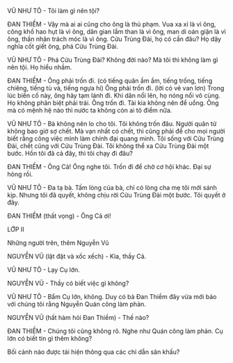 VŨ NHƯ TÔ - Tôi làm gì nên tội?

ĐAN THIỀM - Vậy mà ai ai cũng cho ông là thủ phạm. Vua xa xỉ là vì ông, công khố hao hụt là vì ông, dân gian lầm than là vì ông, man di oán giận là vì ông, thần nhân trách móc là vì ông. Cửu Trùng Đài, họ có cần đâu? Họ dậy nghĩa cốt giết ông, phá Cửu Trùng Đài.

VŨ NHƯ TÔ - Phá Cửu Trùng Đài? Không đời nào? Mà tôi thì không làm gì nên tội. Họ hiểu nhầm.

ĐAN THIỀM - Ông phải trốn đi. (có tiếng quân ầm ầm, tiếng trống, tiếng chiêng, tiếng tù và, tiếng ngựa hí) Ông phải trốn đi. (lời có vẻ van lơn) Trong lúc biến cố này, ông hãy tạm lánh đi. Khi dân nổi lên, họ nóng nổi vô cùng. Họ không phân biệt phải trái. Ông trốn đi. Tài kia không nên để uổng. Ông mà có mệnh hệ nào thì nước ta không còn ai tô điểm nữa.

VŨ NHƯ TÔ - Bà không nên lo cho tôi. Tôi không trốn đâu. Người quân tử không bao giờ sợ chết. Mà vạn nhất có chết, thì cũng phải để cho mọi người biết rằng công việc mình làm chính đại quang minh. Tôi sống với Cửu Trùng Đài, chết cũng với Cửu Trùng Đài. Tôi không thể xa Cửu Trùng Đài một bước. Hồn tôi đã cả đây, thì tôi chạy đi đâu?

ĐAN THIỀM - Ông Cả! Ông nghe tôi. Trốn đi để chờ cơ hội khác. Đại sự hỏng rồi.

VŨ NHƯ TÔ - Đa tạ bà. Tấm lòng của bà, chỉ có lòng cha mẹ tôi mới sánh kịp. Nhưng tôi đã quyết, không chịu rời Cửu Trùng Đài một bước. Tôi quyết ở đây.

ĐAN THIỀM (thất vọng) - Ông Cả ơi!

LỚP II

Những người trên, thêm Nguyễn Vũ

NGUYỄN VŨ (lật đật và xốc xếch) - Kìa, thầy Cả.

VŨ NHƯ TÔ - Lạy Cụ lớn.

NGUYỄN VŨ - Thầy có biết việc gì không?

VŨ NHƯ TÔ - Bẩm Cụ lớn, không. Duy có bà Đan Thiềm đây vừa mới báo với chúng tôi rằng Nguyễn Quán công làm phản.

NGUYỄN VŨ (hất hàm hỏi Đan Thiềm) - Thế nào?

ĐAN THIỀM - Chúng tôi cũng không rõ. Nghe như Quán công làm phản. Cụ lớn có biết tin gì thêm không?

Bối cảnh nào được tái hiện thông qua các chỉ dẫn sân khấu?